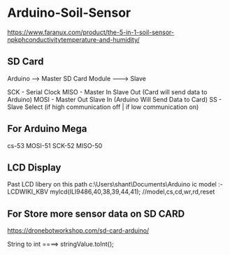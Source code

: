 # Arduino-Soil-Sensor
https://www.faranux.com/product/the-5-in-1-soil-sensor-npkphconductivitytemperature-and-humidity/


## SD Card
Arduino --> Master
SD Card Module ---> Slave

SCK - Serial Clock
MISO - Master In Slave Out (Card will send data to Arduino)
MOSI - Master Out Slave In (Arduino Will Send Data to Card)
SS - Slave Select (if high communication off | if low communication on)


## For Arduino Mega
cs-53
MOSI-51
SCK-52
MISO-50

## LCD Display
Past LCD libery on this path
c:\Users\shant\Documents\Arduino
ic model :- LCDWIKI_KBV mylcd(ILI9486,40,38,39,44,41); //model,cs,cd,wr,rd,reset


## For Store more sensor data on SD CARD
https://dronebotworkshop.com/sd-card-arduino/

String to int ====> stringValue.toInt();
